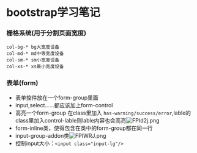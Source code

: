# bootstrap学习笔记
### 栅格系统(用于分割页面宽度)
```
col-bg-* bg大宽度设备
col-md-* md中等宽度设备
col-sm-* sm小宽度设备
col-xs-* xs最小宽度设备
```
### 表单(form)
- 表单控件放在一个form-group里面
- input,select......都应该加上form-control
- 高亮一个form-group 在class里加入 `has-warning/success/error`,lable的class里加入control-lable则lable内容也会高亮![FPId2j.png](https://s1.ax1x.com/2018/11/22/FPId2j.png)
- form-inline类，使得包含在类中的form-group都在同一行
- input-group-addon类![FPIWRJ.png](https://s1.ax1x.com/2018/11/22/FPIWRJ.png)
- 控制input大小：`<input class="input-lg"/>`
